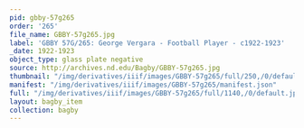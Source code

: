 ```yaml
---
pid: gbby-57g265
order: '265'
file_name: GBBY-57g265.jpg
label: 'GBBY 57G/265: George Vergara - Football Player - c1922-1923'
_date: 1922-1923
object_type: glass plate negative
source: http://archives.nd.edu/Bagby/GBBY-57g265.jpg
thumbnail: "/img/derivatives/iiif/images/GBBY-57g265/full/250,/0/default.jpg"
manifest: "/img/derivatives/iiif/images/GBBY-57g265/manifest.json"
full: "/img/derivatives/iiif/images/GBBY-57g265/full/1140,/0/default.jpg"
layout: bagby_item
collection: bagby
---
```

